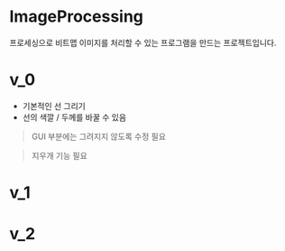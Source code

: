 # ImageProcessing
프로세싱으로 비트맵 이미지를 처리할 수 있는 프로그램을 만드는 프로젝트입니다.

# v_0
- 기본적인 선 그리기 
- 선의 색깔 / 두께를 바꿀 수 있음
> GUI 부분에는 그려지지 않도록 수정 필요

> 지우개 기능 필요

# v_1

# v_2
